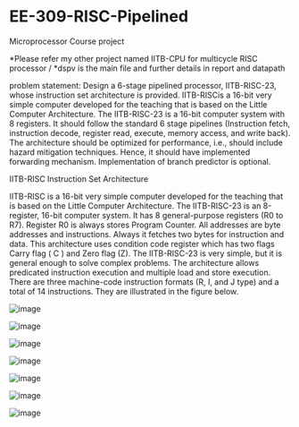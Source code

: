 # EE-309-RISC-Pipelined
Microprocessor Course project 

*Please refer my other project named IITB-CPU for multicycle RISC processor / 
*dspv is the main file and further details in report and datapath

problem statement:
Design a 6-stage pipelined processor, IITB-RISC-23, whose instruction set architecture is provided.  IITB-RISCis a 16-bit very simple computer developed for the teaching that is based on the Little Computer Architecture. The IITB-RISC-23 is a 16-bit computer system with 8 registers. It should follow the standard 6 stage pipelines (Instruction fetch, instruction decode, register read, execute, memory access, and write back). The architecture should be optimized for performance, i.e., should include hazard mitigation techniques. Hence, it should have implemented forwarding mechanism.  Implementation of branch predictor is optional.

IITB-RISC Instruction Set Architecture

IITB-RISC is a 16-bit very simple computer developed for the teaching that is based on the Little Computer Architecture. The IITB-RISC-23 is an 8-register, 16-bit computer system. It has 8 general-purpose registers (R0 to R7). Register R0 is always stores Program Counter. All addresses are byte addresses and instructions. Always it fetches two bytes for instruction and data. This architecture uses condition code register which has two flags Carry flag ( C ) and Zero flag (Z). The IITB-RISC-23 is very simple, but it is general enough to solve complex problems. The architecture allows predicated instruction execution and multiple load and store execution. There are three machine-code instruction formats (R, I, and J type) and a total of 14 instructions. They are illustrated in the figure below.

![image](https://github.com/12DEVESH/EE-309-RISC-Pipelined/assets/96682968/0e9d16db-9175-4af2-90ae-5c8827034ff8)

![image](https://github.com/12DEVESH/EE-309-RISC-Pipelined/assets/96682968/89d5a703-d4ea-4b75-98f2-406c8e14ff1b)

![image](https://github.com/12DEVESH/EE-309-RISC-Pipelined/assets/96682968/bcb3b747-6e8a-40e4-867a-f6eec5244d09)

![image](https://github.com/12DEVESH/EE-309-RISC-Pipelined/assets/96682968/cb8d6c92-7102-409d-aba0-0a36f35b6123)

![image](https://github.com/12DEVESH/EE-309-RISC-Pipelined/assets/96682968/16c1e2e7-d666-4427-9bf9-6b694198a955)

![image](https://github.com/12DEVESH/EE-309-RISC-Pipelined/assets/96682968/ed0a1d6a-f2c1-4243-9081-d546095f9fee)

![image](https://github.com/12DEVESH/EE-309-RISC-Pipelined/assets/96682968/b4fbff76-1add-4543-b78b-8441470c5bcd)








